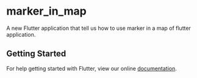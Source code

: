 # marker_in_map

A new Flutter application that tell us how to use marker in a map of flutter application.

## Getting Started

For help getting started with Flutter, view our online
[documentation](https://flutter.io/).

